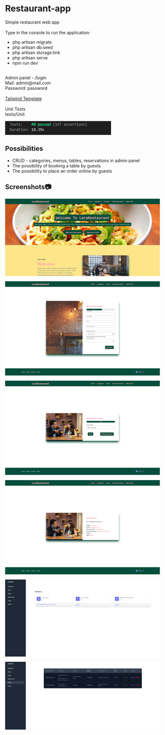 # Restaurant-app

Simple restaurant web app
<br><br>
Type in the console to run the application:
<br>
- php artisan migrate<br>
- php artisan db:seed<br>
- php artisan storage:link<br>
- php artisan serve<br>
- npm run dev
<br>
Admin panel - /login<br>
Mail: admin@mail.com<br>
Password: password
<br><br>
<a href="https://same616.gumroad.com/l/ehghk">Tailwind Template</a>
<br><br>
Unit Tests
<br>
tests/Unit

![7](https://raw.githubusercontent.com/kcreds/Restaurant-app/main/Screen/tests.PNG)

## Possibilities
<ul>
  <li>CRUD - categories, menus, tables, reservations in admin panel</li>
  <li>The possibility of booking a table by guests</li>
  <li>The possibility to place an order online by guests</li>
</ul>


## Screenshots:camera:

 
![1](https://github.com/kcreds/Restaurant-app/blob/main/Screen/1.png?raw=true)

![2](https://github.com/kcreds/Restaurant-app/blob/main/Screen/2.png?raw=true)

![3](https://github.com/kcreds/Restaurant-app/blob/main/Screen/3.png?raw=true)

![4](https://github.com/kcreds/Restaurant-app/blob/main/Screen/4.png?raw=true)

![5](https://github.com/kcreds/Restaurant-app/blob/main/Screen/5.png?raw=true)

![6](https://github.com/kcreds/Restaurant-app/blob/main/Screen/6.JPG?raw=true)

 
